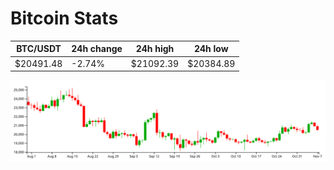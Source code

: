 # Bitcoin Stats

BTC/USDT|24h change|24h high|24h low|
|---|---|---|---|
|$20491.48|-2.74%|$21092.39|$20384.89|

<img src="./chart.svg">
